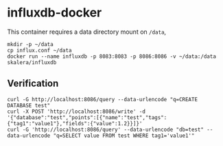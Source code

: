 influxdb-docker
===============

This container requires a data directory mount on `/data`,

    mkdir -p ~/data
    cp influx.conf ~/data
    docker run --name influxdb -p 8083:8083 -p 8086:8086 -v ~/data:/data skalera/influxdb

## Verification

    curl -G http://localhost:8086/query --data-urlencode "q=CREATE DATABASE test"
    curl -X POST 'http://localhost:8086/write' -d '{"database":"test","points":[{"name":"test","tags":{"tag1":"value1"},"fields":{"value":1.2}}]}'
    curl -G 'http://localhost:8086/query' --data-urlencode "db=test" --data-urlencode "q=SELECT value FROM test WHERE tag1='value1'"

